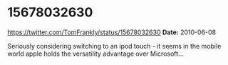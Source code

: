 # 15678032630
https://twitter.com/TomFrankly/status/15678032630
**Date:** 2010-06-08

Seriously considering switching to an ipod touch - it seems in the mobile world apple holds the versatility advantage over Microsoft...
